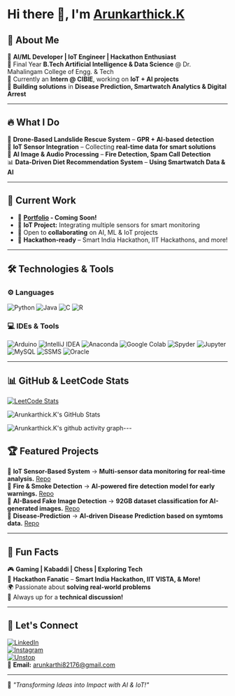 # Hi there 👋, I'm [Arunkarthick.K](https://drive.google.com/file/d/1E443a9pbHp1JWQIoFx4ejZ_ZnOyTtON_/view?usp=drive_link)  

## 🚀 About Me  
🔹 **AI/ML Developer | IoT Engineer | Hackathon Enthusiast**  
🔹 Final Year **B.Tech Artificial Intelligence & Data Science** @ Dr. Mahalingam College of Engg. & Tech  
🔹 Currently an **Intern @ CIBIE**, working on **IoT + AI projects**  
🔹 **Building solutions** in **Disease Prediction, Smartwatch Analytics & Digital Arrest**  

---

## 🔥 What I Do  
🚁 **Drone-Based Landslide Rescue System** – **GPR + AI-based detection**  
📡 **IoT Sensor Integration** – Collecting **real-time data for smart solutions**  
🤖 **AI Image & Audio Processing** – **Fire Detection, Spam Call Detection**  
📊 **Data-Driven Diet Recommendation System** – **Using Smartwatch Data & AI**  

---

## 🚀 Current Work  
- 🔭 **[Portfolio](#) - Coming Soon!**  
- 🌱 **IoT Project:** Integrating multiple sensors for smart monitoring  
- 🤝 Open to **collaborating** on AI, ML & IoT projects  
- 🎯 **Hackathon-ready** – Smart India Hackathon, IIT Hackathons, and more!  

---

## 🛠️ Technologies & Tools  

### ⚙️ Languages  
![Python](https://img.shields.io/badge/Python-3670A0?style=for-the-badge&logo=python&logoColor=ffdd54)
![Java](https://img.shields.io/badge/Java-ED8B00?style=for-the-badge&logo=java&logoColor=white)
![C](https://img.shields.io/badge/C-00599C?style=for-the-badge&logo=c&logoColor=white)
![R](https://img.shields.io/badge/R-276DC3?style=for-the-badge&logo=r&logoColor=white)

### 💻 IDEs & Tools  
![Arduino](https://img.shields.io/badge/Arduino-00979D?style=for-the-badge&logo=arduino&logoColor=white)
![IntelliJ IDEA](https://img.shields.io/badge/IntelliJ-000000?style=for-the-badge&logo=intellij-idea&logoColor=white)
![Anaconda](https://img.shields.io/badge/Anaconda-44A833?style=for-the-badge&logo=anaconda&logoColor=white)
![Google Colab](https://img.shields.io/badge/Google%20Colab-F9AB00?style=for-the-badge&logo=google-colab&logoColor=white)
![Spyder](https://img.shields.io/badge/Spyder-FF0000?style=for-the-badge&logo=spyder%20ide&logoColor=white)
![Jupyter](https://img.shields.io/badge/Jupyter-F37626?style=for-the-badge&logo=jupyter&logoColor=white)
![MySQL](https://img.shields.io/badge/MySQL-4479A1?style=for-the-badge&logo=mysql&logoColor=white)
![SSMS](https://img.shields.io/badge/SSMS-CC2927?style=for-the-badge&logo=microsoft-sql-server&logoColor=white)
![Oracle](https://img.shields.io/badge/Oracle-F80000?style=for-the-badge&logo=oracle&logoColor=white)


---

## 📊 GitHub & LeetCode Stats  

[![LeetCode Stats](https://leetcard.jacoblin.cool/Arunkarthick_K?theme=dark&font=Work%20Sans&ext=heatmap)](https://leetcode.com/arunkarthick_k)  

![Arunkarthick.K's GitHub Stats](https://github-readme-stats.vercel.app/api?username=Arunkarthi123&theme=dark&show_icons=true&&hide=issues,contribs)  

![Arunkarthick.K's github activity graph](https://github-readme-activity-graph.vercel.app/graph?username=Arunkarthi123&bg_color=141414&color=9e4c98&line=317d4e&point=c478ba&area=true&hide_border=true)---

## 🏆 Featured Projects  
🔹 **IoT Sensor-Based System** → **Multi-sensor data monitoring for real-time analysis.** [Repo](https://github.com/Arunkarthick-Kandasamy/RealTime-IoT-Dashboard)  
🔹 **Fire & Smoke Detection** → **AI-powered fire detection model for early warnings.** [Repo](https://github.com/Arunkarthick-Kandasamy/Fire-and-Smoke-Detection-Using-Convolutional-Neural-Networks)  
🔹 **AI-Based Fake Image Detection** → **92GB dataset classification for AI-generated images.** [Repo](https://github.com/Arunkarthick-Kandasamy/DeepFakeDetection)  
🔹 **Disease-Prediction** → **AI-driven Disease Prediction  based on symtoms data.** [Repo](https://github.com/Arunkarthick-Kandasamy/Disease-Prediction)  

---

## 🎉 Fun Facts  
🎮 **Gaming | Kabaddi | Chess | Exploring Tech**  
🚀 **Hackathon Fanatic** – **Smart India Hackathon, IIT VISTA, & More!**  
🌍 Passionate about **solving real-world problems**  
💬 Always up for a **technical discussion!**  

---

## 🔗 Let's Connect  
[![LinkedIn](https://img.shields.io/badge/LinkedIn-0077B5?style=for-the-badge&logo=linkedin&logoColor=white)](https://www.linkedin.com/in/arun-karthick-kandasamy/)  
[![Instagram](https://img.shields.io/badge/Instagram-E4405F?style=for-the-badge&logo=instagram&logoColor=white)](https://www.instagram.com/arunkarthick_kandasamy/)  
[![Unstop](https://img.shields.io/badge/Unstop-6C757D?style=for-the-badge)](https://unstop.com/u/arunkar8681)  
📧 **Email:** arunkarthi82176@gmail.com  

---

🚀 _"Transforming Ideas into Impact with AI & IoT!"_
